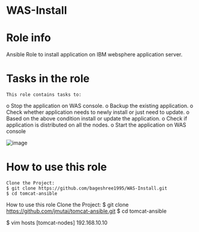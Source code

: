 # WAS-Install
# Role info

Ansible Role to install application on IBM websphere application server.

# Tasks in the role
	This role contains tasks to:

o	Stop the application on WAS console.
o	Backup the existing application.
o	Check whether application needs to newly install or just need to update.
o	Based on the above condition install or update the application.
o	Check if application is distributed on all the nodes.
o	Start the application on WAS console


![image](https://user-images.githubusercontent.com/78317929/118358903-8e317c00-b59e-11eb-9f76-b8204269193f.png)

# How to use this role

	Clone the Project:
	$ git clone https://github.com/bageshree1995/WAS-Install.git
	$ cd tomcat-ansible

How to use this role
Clone the Project:
$ git clone https://github.com/jmutai/tomcat-ansible.git
$ cd tomcat-ansible

$ vim hosts
[tomcat-nodes]
192.168.10.10

